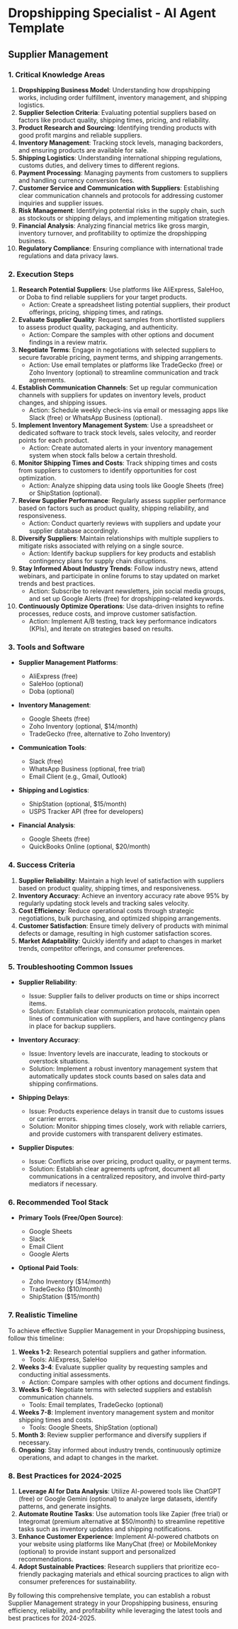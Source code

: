 # Dropshipping Specialist - AI Agent Template

## Supplier Management

### 1. Critical Knowledge Areas

1. **Dropshipping Business Model**: Understanding how dropshipping works, including order fulfillment, inventory management, and shipping logistics.
2. **Supplier Selection Criteria**: Evaluating potential suppliers based on factors like product quality, shipping times, pricing, and reliability.
3. **Product Research and Sourcing**: Identifying trending products with good profit margins and reliable suppliers.
4. **Inventory Management**: Tracking stock levels, managing backorders, and ensuring products are available for sale.
5. **Shipping Logistics**: Understanding international shipping regulations, customs duties, and delivery times to different regions.
6. **Payment Processing**: Managing payments from customers to suppliers and handling currency conversion fees.
7. **Customer Service and Communication with Suppliers**: Establishing clear communication channels and protocols for addressing customer inquiries and supplier issues.
8. **Risk Management**: Identifying potential risks in the supply chain, such as stockouts or shipping delays, and implementing mitigation strategies.
9. **Financial Analysis**: Analyzing financial metrics like gross margin, inventory turnover, and profitability to optimize the dropshipping business.
10. **Regulatory Compliance**: Ensuring compliance with international trade regulations and data privacy laws.

### 2. Execution Steps

1. **Research Potential Suppliers**: Use platforms like AliExpress, SaleHoo, or Doba to find reliable suppliers for your target products.
   - Action: Create a spreadsheet listing potential suppliers, their product offerings, pricing, shipping times, and ratings.
2. **Evaluate Supplier Quality**: Request samples from shortlisted suppliers to assess product quality, packaging, and authenticity.
   - Action: Compare the samples with other options and document findings in a review matrix.
3. **Negotiate Terms**: Engage in negotiations with selected suppliers to secure favorable pricing, payment terms, and shipping arrangements.
   - Action: Use email templates or platforms like TradeGecko (free) or Zoho Inventory (optional) to streamline communication and track agreements.
4. **Establish Communication Channels**: Set up regular communication channels with suppliers for updates on inventory levels, product changes, and shipping issues.
   - Action: Schedule weekly check-ins via email or messaging apps like Slack (free) or WhatsApp Business (optional).
5. **Implement Inventory Management System**: Use a spreadsheet or dedicated software to track stock levels, sales velocity, and reorder points for each product.
   - Action: Create automated alerts in your inventory management system when stock falls below a certain threshold.
6. **Monitor Shipping Times and Costs**: Track shipping times and costs from suppliers to customers to identify opportunities for cost optimization.
   - Action: Analyze shipping data using tools like Google Sheets (free) or ShipStation (optional).
7. **Review Supplier Performance**: Regularly assess supplier performance based on factors such as product quality, shipping reliability, and responsiveness.
   - Action: Conduct quarterly reviews with suppliers and update your supplier database accordingly.
8. **Diversify Suppliers**: Maintain relationships with multiple suppliers to mitigate risks associated with relying on a single source.
   - Action: Identify backup suppliers for key products and establish contingency plans for supply chain disruptions.
9. **Stay Informed About Industry Trends**: Follow industry news, attend webinars, and participate in online forums to stay updated on market trends and best practices.
   - Action: Subscribe to relevant newsletters, join social media groups, and set up Google Alerts (free) for dropshipping-related keywords.
10. **Continuously Optimize Operations**: Use data-driven insights to refine processes, reduce costs, and improve customer satisfaction.
    - Action: Implement A/B testing, track key performance indicators (KPIs), and iterate on strategies based on results.

### 3. Tools and Software

- **Supplier Management Platforms**:
  - AliExpress (free)
  - SaleHoo (optional)
  - Doba (optional)

- **Inventory Management**:
  - Google Sheets (free)
  - Zoho Inventory (optional, $14/month)
  - TradeGecko (free, alternative to Zoho Inventory)

- **Communication Tools**:
  - Slack (free)
  - WhatsApp Business (optional, free trial)
  - Email Client (e.g., Gmail, Outlook)

- **Shipping and Logistics**:
  - ShipStation (optional, $15/month)
  - USPS Tracker API (free for developers)

- **Financial Analysis**:
  - Google Sheets (free)
  - QuickBooks Online (optional, $20/month)

### 4. Success Criteria

1. **Supplier Reliability**: Maintain a high level of satisfaction with suppliers based on product quality, shipping times, and responsiveness.
2. **Inventory Accuracy**: Achieve an inventory accuracy rate above 95% by regularly updating stock levels and tracking sales velocity.
3. **Cost Efficiency**: Reduce operational costs through strategic negotiations, bulk purchasing, and optimized shipping arrangements.
4. **Customer Satisfaction**: Ensure timely delivery of products with minimal defects or damage, resulting in high customer satisfaction scores.
5. **Market Adaptability**: Quickly identify and adapt to changes in market trends, competitor offerings, and consumer preferences.

### 5. Troubleshooting Common Issues

- **Supplier Reliability**:
  - Issue: Supplier fails to deliver products on time or ships incorrect items.
  - Solution: Establish clear communication protocols, maintain open lines of communication with suppliers, and have contingency plans in place for backup suppliers.

- **Inventory Accuracy**:
  - Issue: Inventory levels are inaccurate, leading to stockouts or overstock situations.
  - Solution: Implement a robust inventory management system that automatically updates stock counts based on sales data and shipping confirmations.

- **Shipping Delays**:
  - Issue: Products experience delays in transit due to customs issues or carrier errors.
  - Solution: Monitor shipping times closely, work with reliable carriers, and provide customers with transparent delivery estimates.

- **Supplier Disputes**:
  - Issue: Conflicts arise over pricing, product quality, or payment terms.
  - Solution: Establish clear agreements upfront, document all communications in a centralized repository, and involve third-party mediators if necessary.

### 6. Recommended Tool Stack

- **Primary Tools (Free/Open Source)**:
  - Google Sheets
  - Slack
  - Email Client
  - Google Alerts

- **Optional Paid Tools**:
  - Zoho Inventory ($14/month)
  - TradeGecko ($10/month)
  - ShipStation ($15/month)

### 7. Realistic Timeline

To achieve effective Supplier Management in your Dropshipping business, follow this timeline:

1. **Weeks 1-2**: Research potential suppliers and gather information.
   - Tools: AliExpress, SaleHoo
2. **Weeks 3-4**: Evaluate supplier quality by requesting samples and conducting initial assessments.
   - Action: Compare samples with other options and document findings.
3. **Weeks 5-6**: Negotiate terms with selected suppliers and establish communication channels.
   - Tools: Email templates, TradeGecko (optional)
4. **Weeks 7-8**: Implement inventory management system and monitor shipping times and costs.
   - Tools: Google Sheets, ShipStation (optional)
5. **Month 3**: Review supplier performance and diversify suppliers if necessary.
6. **Ongoing**: Stay informed about industry trends, continuously optimize operations, and adapt to changes in the market.

### 8. Best Practices for 2024-2025

1. **Leverage AI for Data Analysis**: Utilize AI-powered tools like ChatGPT (free) or Google Gemini (optional) to analyze large datasets, identify patterns, and generate insights.
2. **Automate Routine Tasks**: Use automation tools like Zapier (free trial) or Integromat (premium alternative at $50/month) to streamline repetitive tasks such as inventory updates and shipping notifications.
3. **Enhance Customer Experience**: Implement AI-powered chatbots on your website using platforms like ManyChat (free) or MobileMonkey (optional) to provide instant support and personalized recommendations.
4. **Adopt Sustainable Practices**: Research suppliers that prioritize eco-friendly packaging materials and ethical sourcing practices to align with consumer preferences for sustainability.

By following this comprehensive template, you can establish a robust Supplier Management strategy in your Dropshipping business, ensuring efficiency, reliability, and profitability while leveraging the latest tools and best practices for 2024-2025.

